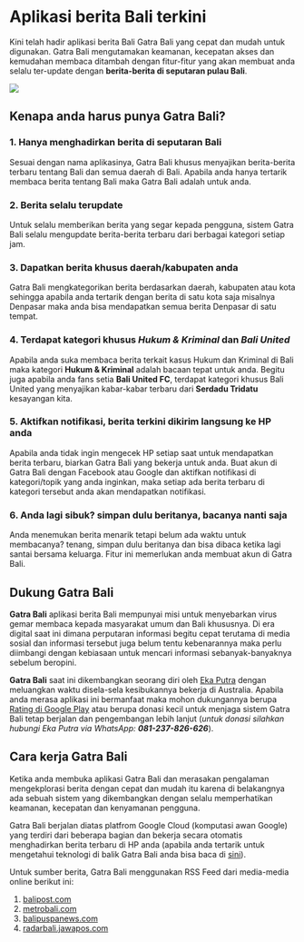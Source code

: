 # Aplikasi berita Bali terkini

Kini telah hadir aplikasi berita Bali Gatra Bali yang cepat dan mudah untuk digunakan. Gatra Bali mengutamakan keamanan, kecepatan akses dan kemudahan membaca ditambah dengan fitur-fitur yang akan membuat anda selalu ter-update dengan **berita-berita di seputaran pulau Bali**.

<img src="https://raw.githubusercontent.com/apps4bali/gatrabali-app/master/appstore/Banner.png"/>


## Kenapa anda harus punya Gatra Bali?

### 1. Hanya menghadirkan berita di seputaran Bali
Sesuai dengan nama aplikasinya, Gatra Bali khusus menyajikan berita-berita terbaru tentang Bali dan semua daerah di Bali. Apabila anda hanya tertarik membaca berita tentang Bali maka Gatra Bali adalah untuk anda.

### 2. Berita selalu terupdate
Untuk selalu memberikan berita yang segar kepada pengguna, sistem Gatra Bali selalu mengupdate berita-berita terbaru dari berbagai kategori setiap jam.

### 3. Dapatkan berita khusus daerah/kabupaten anda
Gatra Bali mengkategorikan berita berdasarkan daerah, kabupaten atau kota sehingga apabila anda tertarik dengan berita di satu kota saja misalnya Denpasar maka anda bisa mendapatkan semua berita Denpasar di satu tempat.

### 4. Terdapat kategori khusus _Hukum & Kriminal_ dan _Bali United_
Apabila anda suka membaca berita terkait kasus Hukum dan Kriminal di Bali maka kategori **Hukum & Kriminal** adalah bacaan tepat untuk anda. Begitu juga apabila anda fans setia **Bali United FC**, terdapat kategori khusus Bali United yang menyajikan kabar-kabar terbaru dari **Serdadu Tridatu** kesayangan kita.

### 5. Aktifkan notifikasi, berita terkini dikirim langsung ke HP anda
Apabila anda tidak ingin mengecek HP setiap saat untuk mendapatkan berita terbaru, biarkan Gatra Bali yang bekerja untuk anda. Buat akun di Gatra Bali dengan Facebook atau Google dan aktifkan notifikasi di kategori/topik yang anda inginkan, maka setiap ada berita terbaru di kategori tersebut anda akan mendapatkan notifikasi.

### 6. Anda lagi sibuk? simpan dulu beritanya, bacanya nanti saja
Anda menemukan berita menarik tetapi belum ada waktu untuk membacanya? tenang, simpan dulu beritanya dan bisa dibaca ketika lagi santai bersama keluarga. Fitur ini memerlukan anda membuat akun di Gatra Bali.


## Dukung Gatra Bali
**Gatra Bali** aplikasi berita Bali mempunyai misi untuk menyebarkan virus gemar membaca kepada masyarakat umum dan Bali khususnya. Di era digital saat ini dimana perputaran informasi begitu cepat terutama di media sosial dan informasi tersebut juga belum tentu kebenarannya maka perlu diimbangi dengan kebiasaan untuk mencari informasi sebanyak-banyaknya sebelum beropini.

**Gatra Bali** saat ini dikembangkan seorang diri oleh [Eka Putra](https://ekaputra07.github.io/) dengan meluangkan waktu disela-sela kesibukannya bekerja di Australia. Apabila anda merasa aplikasi ini bermanfaat maka mohon dukungannya berupa [Rating di Google Play](https://play.google.com/store/apps/details?id=com.gatrabali.android) atau berupa donasi kecil untuk menjaga sistem Gatra Bali tetap berjalan dan pengembangan lebih lanjut (_untuk donasi silahkan hubungi Eka Putra via WhatsApp: **081-237-826-626**_).

## Cara kerja Gatra Bali
Ketika anda membuka aplikasi Gatra Bali dan merasakan pengalaman mengekplorasi berita dengan cepat dan mudah itu karena di belakangnya ada sebuah sistem yang dikembangkan dengan selalu memperhatikan keamanan, kecepatan dan kenyamanan pengguna.

Gatra Bali berjalan diatas platfrom Google Cloud (komputasi awan Google) yang terdiri dari beberapa bagian dan bekerja secara otomatis menghadirkan berita terbaru di HP anda (apabila anda tertarik untuk mengetahui teknologi di balik Gatra Bali anda bisa baca di [sini](https://github.com/apps4bali/gatrabali-backend#how-it-works)).

Untuk sumber berita, Gatra Bali menggunakan RSS Feed dari media-media online berikut ini:

1. [balipost.com](http://www.balipost.com/)
1. [metrobali.com](http://metrobali.com/)
1. [balipuspanews.com](https://www.balipuspanews.com/)
1. [radarbali.jawapos.com](https://radarbali.jawapos.com)
